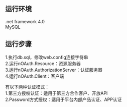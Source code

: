 运行环境
-------------
.net framework 4.0<br>
MySQL

运行步骤
-------------
1.执行db.sql，修改web.config连接字符串<br>
2.运行nOAuth.Resource：资源服务器<br>
3.运行nOAuth.AuthorizationServer：认证服务器<br>
4.运行nOAuth.Client：客户端<br>

有以下两种认证模式：<br>
1.第三方授权认证：适用于第三方合作客户、开放API<br>
2.Password方式授权：适用于平台内部产品认证、APP认证


